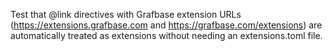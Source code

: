 Test that @link directives with Grafbase extension URLs (https://extensions.grafbase.com and https://grafbase.com/extensions) are automatically treated as extensions without needing an extensions.toml file.